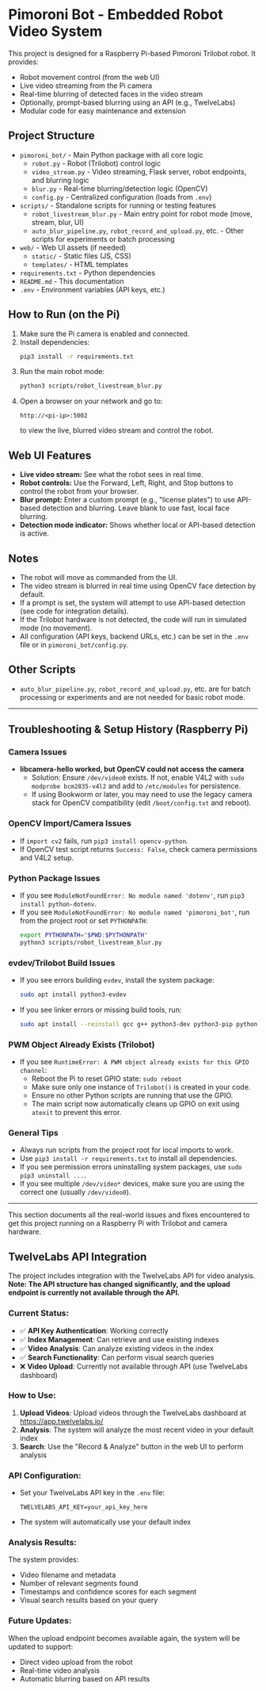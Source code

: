 # Pimoroni Bot - Embedded Robot Video System

This project is designed for a Raspberry Pi-based Pimoroni Trilobot robot. It provides:
- Robot movement control (from the web UI)
- Live video streaming from the Pi camera
- Real-time blurring of detected faces in the video stream
- Optionally, prompt-based blurring using an API (e.g., TwelveLabs)
- Modular code for easy maintenance and extension

## Project Structure

- `pimoroni_bot/` - Main Python package with all core logic
    - `robot.py` - Robot (Trilobot) control logic
    - `video_stream.py` - Video streaming, Flask server, robot endpoints, and blurring logic
    - `blur.py` - Real-time blurring/detection logic (OpenCV)
    - `config.py` - Centralized configuration (loads from `.env`)
- `scripts/` - Standalone scripts for running or testing features
    - `robot_livestream_blur.py` - Main entry point for robot mode (move, stream, blur, UI)
    - `auto_blur_pipeline.py`, `robot_record_and_upload.py`, etc. - Other scripts for experiments or batch processing
- `web/` - Web UI assets (if needed)
    - `static/` - Static files (JS, CSS)
    - `templates/` - HTML templates
- `requirements.txt` - Python dependencies
- `README.md` - This documentation
- `.env` - Environment variables (API keys, etc.)

## How to Run (on the Pi)

1. Make sure the Pi camera is enabled and connected.
2. Install dependencies:
   ```bash
   pip3 install -r requirements.txt
   ```
3. Run the main robot mode:
   ```bash
   python3 scripts/robot_livestream_blur.py
   ```
4. Open a browser on your network and go to:
   ```
   http://<pi-ip>:5002
   ```
   to view the live, blurred video stream and control the robot.

## Web UI Features
- **Live video stream:** See what the robot sees in real time.
- **Robot controls:** Use the Forward, Left, Right, and Stop buttons to control the robot from your browser.
- **Blur prompt:** Enter a custom prompt (e.g., "license plates") to use API-based detection and blurring. Leave blank to use fast, local face blurring.
- **Detection mode indicator:** Shows whether local or API-based detection is active.

## Notes
- The robot will move as commanded from the UI.
- The video stream is blurred in real time using OpenCV face detection by default.
- If a prompt is set, the system will attempt to use API-based detection (see code for integration details).
- If the Trilobot hardware is not detected, the code will run in simulated mode (no movement).
- All configuration (API keys, backend URLs, etc.) can be set in the `.env` file or in `pimoroni_bot/config.py`.

## Other Scripts
- `auto_blur_pipeline.py`, `robot_record_and_upload.py`, etc. are for batch processing or experiments and are not needed for basic robot mode.

---

## Troubleshooting & Setup History (Raspberry Pi)

### Camera Issues
- **libcamera-hello worked, but OpenCV could not access the camera**
  - Solution: Ensure `/dev/video0` exists. If not, enable V4L2 with `sudo modprobe bcm2835-v4l2` and add to `/etc/modules` for persistence.
  - If using Bookworm or later, you may need to use the legacy camera stack for OpenCV compatibility (edit `/boot/config.txt` and reboot).

### OpenCV Import/Camera Issues
- If `import cv2` fails, run `pip3 install opencv-python`.
- If OpenCV test script returns `Success: False`, check camera permissions and V4L2 setup.

### Python Package Issues
- If you see `ModuleNotFoundError: No module named 'dotenv'`, run `pip3 install python-dotenv`.
- If you see `ModuleNotFoundError: No module named 'pimoroni_bot'`, run from the project root or set `PYTHONPATH`:
  ```bash
  export PYTHONPATH="$PWD:$PYTHONPATH"
  python3 scripts/robot_livestream_blur.py
  ```

### evdev/Trilobot Build Issues
- If you see errors building `evdev`, install the system package:
  ```bash
  sudo apt install python3-evdev
  ```
- If you see linker errors or missing build tools, run:
  ```bash
  sudo apt install --reinstall gcc g++ python3-dev python3-pip python3-setuptools python3-wheel libevdev-dev libc6
  ```

### PWM Object Already Exists (Trilobot)
- If you see `RuntimeError: A PWM object already exists for this GPIO channel`:
  - Reboot the Pi to reset GPIO state: `sudo reboot`
  - Make sure only one instance of `Trilobot()` is created in your code.
  - Ensure no other Python scripts are running that use the GPIO.
  - The main script now automatically cleans up GPIO on exit using `atexit` to prevent this error.

### General Tips
- Always run scripts from the project root for local imports to work.
- Use `pip3 install -r requirements.txt` to install all dependencies.
- If you see permission errors uninstalling system packages, use `sudo pip3 uninstall ...`.
- If you see multiple `/dev/video*` devices, make sure you are using the correct one (usually `/dev/video0`).

---
This section documents all the real-world issues and fixes encountered to get this project running on a Raspberry Pi with Trilobot and camera hardware.

## TwelveLabs API Integration

The project includes integration with the TwelveLabs API for video analysis. **Note: The API structure has changed significantly, and the upload endpoint is currently not available through the API.** 

### Current Status:
- ✅ **API Key Authentication**: Working correctly
- ✅ **Index Management**: Can retrieve and use existing indexes
- ✅ **Video Analysis**: Can analyze existing videos in the index
- ✅ **Search Functionality**: Can perform visual search queries
- ❌ **Video Upload**: Currently not available through API (use TwelveLabs dashboard)

### How to Use:
1. **Upload Videos**: Upload videos through the TwelveLabs dashboard at https://app.twelvelabs.io/
2. **Analysis**: The system will analyze the most recent video in your default index
3. **Search**: Use the "Record & Analyze" button in the web UI to perform analysis

### API Configuration:
- Set your TwelveLabs API key in the `.env` file:
  ```
  TWELVELABS_API_KEY=your_api_key_here
  ```
- The system will automatically use your default index

### Analysis Results:
The system provides:
- Video filename and metadata
- Number of relevant segments found
- Timestamps and confidence scores for each segment
- Visual search results based on your query

### Future Updates:
When the upload endpoint becomes available again, the system will be updated to support:
- Direct video upload from the robot
- Real-time video analysis
- Automatic blurring based on API results